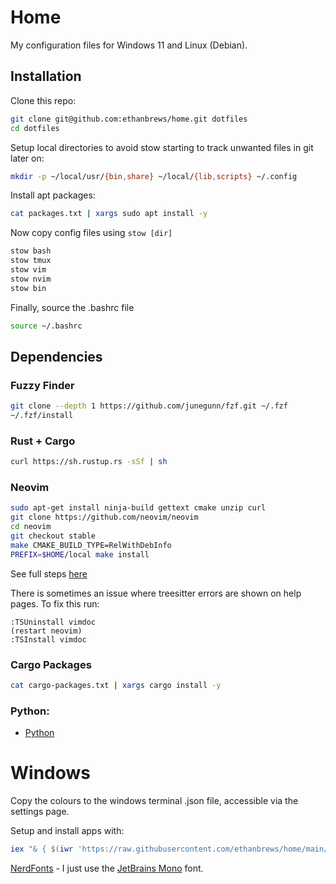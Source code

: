 # Home

My configuration files for Windows 11 and Linux (Debian).

## Installation

Clone this repo:
```bash
git clone git@github.com:ethanbrews/home.git dotfiles
cd dotfiles
```

Setup local directories to avoid stow starting to track unwanted files in git later on:
```bash
mkdir -p ~/local/usr/{bin,share} ~/local/{lib,scripts} ~/.config
```

Install apt packages:
```bash
cat packages.txt | xargs sudo apt install -y
```

Now copy config files using `stow [dir]`
```bash
stow bash
stow tmux
stow vim
stow nvim
stow bin
```

Finally, source the .bashrc file
```bash
source ~/.bashrc
```

## Dependencies

### Fuzzy Finder

```bash
git clone --depth 1 https://github.com/junegunn/fzf.git ~/.fzf
~/.fzf/install
```
### Rust + Cargo

```bash
curl https://sh.rustup.rs -sSf | sh
```

### Neovim

```bash
sudo apt-get install ninja-build gettext cmake unzip curl
git clone https://github.com/neovim/neovim
cd neovim
git checkout stable
make CMAKE_BUILD_TYPE=RelWithDebInfo
PREFIX=$HOME/local make install
```

See full steps [here](https://github.com/neovim/neovim/blob/master/BUILD.md)

There is sometimes an issue where treesitter errors are shown on help pages. To fix this run:
```
:TSUninstall vimdoc
(restart neovim)
:TSInstall vimdoc
```

### Cargo Packages
```bash
cat cargo-packages.txt | xargs cargo install -y
```

### Python:
- [Python](https://devguide.python.org/getting-started/setup-building/)

# Windows

Copy the colours to the windows terminal .json file, accessible via the settings page.

Setup and install apps with:
```powershell
iex "& { $(iwr 'https://raw.githubusercontent.com/ethanbrews/home/main/Windows-Setup.ps1') }"
```

[NerdFonts](https://github.com/ryanoasis/nerd-fonts) - I just use the [JetBrains Mono](https://github.com/ryanoasis/nerd-fonts/releases/download/v3.1.1/JetBrainsMono.zip) font.

